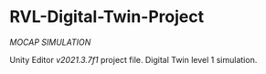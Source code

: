 # RVL-Digital-Twin-Project

_MOCAP SIMULATION_

Unity Editor *v2021.3.7f1* project file. Digital Twin level 1 simulation.
